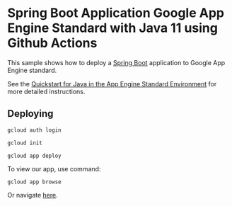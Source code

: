 # Spring Boot Application Google App Engine Standard with Java 11 using Github Actions

This sample shows how to deploy a [Spring Boot](https://spring.io/projects/spring-boot)
application to Google App Engine standard.

See the [Quickstart for Java in the App Engine Standard Environment][ae-docs] for more
detailed instructions.

[ae-docs]: https://cloud.google.com/appengine/docs/standard/java11/quickstart

## Deploying

```bash
gcloud auth login

gcloud init

gcloud app deploy
```

To view our app, use command:
```
gcloud app browse
```
Or navigate [here](https://letter-game-2.uc.r.appspot.com/).

